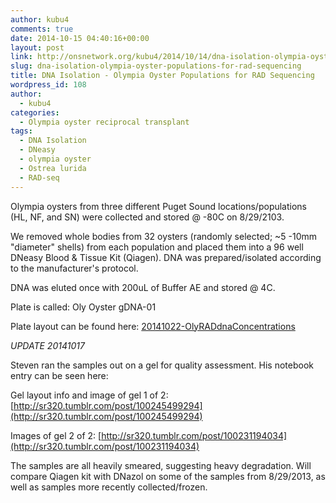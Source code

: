 ```yaml
---
author: kubu4
comments: true
date: 2014-10-15 04:40:16+00:00
layout: post
link: http://onsnetwork.org/kubu4/2014/10/14/dna-isolation-olympia-oyster-populations-for-rad-sequencing/
slug: dna-isolation-olympia-oyster-populations-for-rad-sequencing
title: DNA Isolation - Olympia Oyster Populations for RAD Sequencing
wordpress_id: 108
author:
  - kubu4
categories:
  - Olympia oyster reciprocal transplant
tags:
  - DNA Isolation
  - DNeasy
  - olympia oyster
  - Ostrea lurida
  - RAD-seq
---
```


Olympia oysters from three different Puget Sound locations/populations (HL, NF, and SN) were collected and stored @ -80C on 8/29/2103.

We removed whole bodies from 32 oysters (randomly selected; ~5 -10mm "diameter" shells) from each population and placed them into a 96 well DNeasy Blood & Tissue Kit (Qiagen). DNA was prepared/isolated according to the manufacturer's protocol.

DNA was eluted once with 200uL of Buffer AE and stored @ 4C.

Plate is called: Oly Oyster gDNA-01

Plate layout can be found here: [20141022-OlyRADdnaConcentrations](https://docs.google.com/spreadsheets/d/1ikRj2DEvkgIyogSGpl2V_6a64XDUyCSlwdQFO8Qv1no/edit?usp=sharing)

_UPDATE 20141017_

Steven ran the samples out on a gel for quality assessment. His notebook entry can be seen here:

Gel layout info and image of gel 1 of 2: [http://sr320.tumblr.com/post/100245499294](http://sr320.tumblr.com/post/100245499294)

Images of gel 2 of 2: [http://sr320.tumblr.com/post/100231194034](http://sr320.tumblr.com/post/100231194034)

The samples are all heavily smeared, suggesting heavy degradation. Will compare Qiagen kit with DNazol on some of the samples from 8/29/2013, as well as samples more recently collected/frozen.
